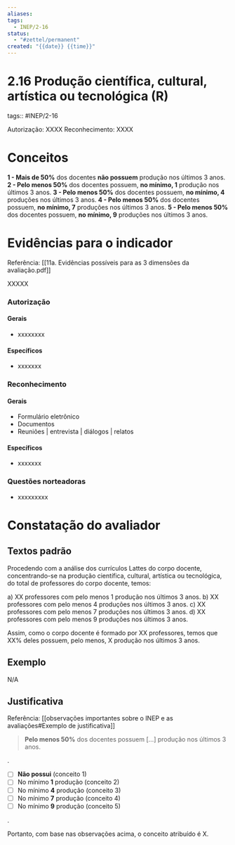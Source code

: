 ```yaml
---
aliases: 
tags:
  - INEP/2-16
status:
  - "#zettel/permanent"
created: "{{date}} {{time}}"
---
```

# 2.16 Produção científica, cultural, artística ou tecnológica (R)

tags:: #INEP/2-16

Autorização: XXXX
Reconhecimento: XXXX

# Conceitos

**1 - Mais de 50%** dos docentes **não possuem** produção nos últimos 3 anos.
**2 - Pelo menos 50%** dos docentes possuem, **no mínimo, 1** produção nos últimos 3 anos.
**3 - Pelo menos 50%** dos docentes possuem, **no mínimo, 4** produções nos últimos 3 anos.
**4 - Pelo menos 50%** dos docentes possuem, **no mínimo, 7** produções nos últimos 3 anos.
**5 - Pelo menos 50%** dos docentes possuem, **no mínimo, 9** produções nos últimos 3 anos.

# Evidências para o indicador

Referência: [[11a. Evidências possíveis para as 3 dimensões da avaliação.pdf]]

XXXXX

### Autorização

#### Gerais

- xxxxxxxx

#### Específicos

- xxxxxxx

### Reconhecimento

#### Gerais

- Formulário eletrônico
- Documentos
- Reuniões | entrevista | diálogos | relatos

#### Específicos

- xxxxxxx

### Questões norteadoras

- xxxxxxxxx

# Constatação do avaliador

## Textos padrão

Procedendo com a análise dos currículos Lattes do corpo docente, concentrando-se na produção científica, cultural, artística ou tecnológica, do total de professores do corpo docente, temos:

a) XX professores com pelo menos 1 produção nos últimos 3 anos.
b) XX professores com pelo menos 4 produções nos últimos 3 anos.
c) XX professores com pelo menos 7 produções nos últimos 3 anos.
d) XX professores com pelo menos 9 produções nos últimos 3 anos.

Assim, como o corpo docente é formado por XX professores, temos que XX% deles possuem, pelo menos, X produção nos últimos 3 anos.

## Exemplo

N/A

## Justificativa

Referência: [[observações importantes sobre o INEP e as avaliações#Exemplo de justificativa]]

> **Pelo menos 50%** dos docentes possuem […] produção nos últimos 3 anos.

.

- [ ] **Não possui** (conceito 1)
- [ ] No mínimo **1** produção (conceito 2)
- [ ] No mínimo **4** produção (conceito 3)
- [ ] No mínimo **7** produção (conceito 4)
- [ ] No mínimo **9** produção (conceito 5)

.

Portanto, com base nas observações acima, o conceito atribuído é X.
